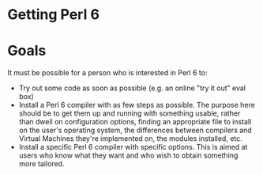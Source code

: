 # Getting Perl 6

# Goals

It must be possible for a person who is interested in Perl 6 to:

* Try out some code as soon as possible (e.g. an online "try it out" eval box)
* Install a Perl 6 compiler with as few steps as possible. The purpose here
should be to get them up and running with something usable, rather than dwell
on configuration options, finding an appropriate file to install on the user's
operating system, the differences between compilers and Virtual Machines
they're implemented on, the modules installed, etc.
* Install a specific Perl 6 compiler with specific options. This is aimed at
users who know what they want and who wish to obtain something more tailored.
